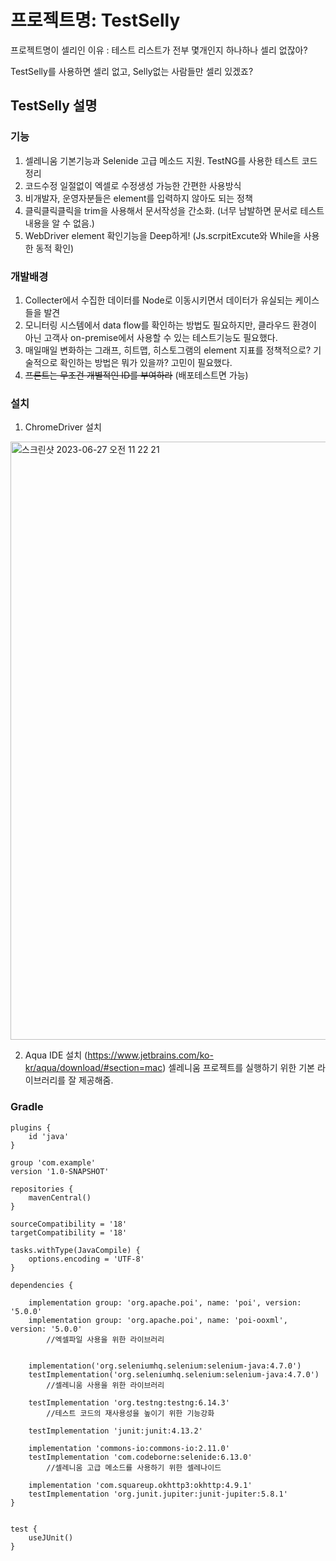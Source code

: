 # 프로젝트명: TestSelly #

프로젝트명이 셀리인 이유 : 테스트 리스트가 전부 몇개인지 하나하나 셀리 없잖아?

TestSelly를 사용하면 셀리 없고, Selly없는 사람들만 셀리 있겠죠?


## TestSelly 설명 ## 
### 기능 ###
1. 셀레니움 기본기능과 Selenide 고급 메소드 지원. TestNG를 사용한 테스트 코드 정리
2. 코드수정 일절없이 엑셀로 수정생성 가능한 간편한 사용방식
3. 비개발자, 운영자분들은 element를 입력하지 않아도 되는 정책
4. 클릭클릭클릭을 trim을 사용해서 문서작성을 간소화. (너무 남발하면 문서로 테스트 내용을 알 수 없음.)
5. WebDriver element 확인기능을 Deep하게! (Js.scrpitExcute와 While을 사용한 동적 확인)

### 개발배경 ###
1. Collecter에서 수집한 데이터를 Node로 이동시키면서 데이터가 유실되는 케이스들을 발견
2. 모니터링 시스템에서 data flow를 확인하는 방법도 필요하지만, 클라우드 환경이 아닌 고객사 on-premise에서 사용할 수 있는 테스트기능도 필요했다.
3. 매일매일 변화하는 그래프, 히트맵, 히스토그램의 element 지표를 정책적으로? 기술적으로 확인하는 방법은 뭐가 있을까? 고민이 필요했다.
4. ~~프론트는 무조건 개별적인 ID를 부여하라~~ (배포테스트면 가능)

### 설치 ###
1. ChromeDriver 설치
<img width="957" alt="스크린샷 2023-06-27 오전 11 22 21" src="https://github.com/onycom-imqa/IMQA-TestSelly/assets/123140855/6f931ff0-5281-4ddc-8e00-aabdbb726427">

2. Aqua IDE 설치
(https://www.jetbrains.com/ko-kr/aqua/download/#section=mac)
셀레니움 프로젝트를 실행하기 위한 기본 라이브러리를 잘 제공해줌.


### Gradle ###

```
plugins {
    id 'java'
}

group 'com.example'
version '1.0-SNAPSHOT'

repositories {
    mavenCentral()
}

sourceCompatibility = '18'
targetCompatibility = '18'

tasks.withType(JavaCompile) {
    options.encoding = 'UTF-8'
}

dependencies {

    implementation group: 'org.apache.poi', name: 'poi', version: '5.0.0'
    implementation group: 'org.apache.poi', name: 'poi-ooxml', version: '5.0.0'
		//엑셀파일 사용을 위한 라이브러리


    implementation('org.seleniumhq.selenium:selenium-java:4.7.0')
    testImplementation('org.seleniumhq.selenium:selenium-java:4.7.0')
		//셀레니움 사용을 위한 라이브러리

    testImplementation 'org.testng:testng:6.14.3'
		//테스트 코드의 재사용성을 높이기 위한 기능강화

    testImplementation 'junit:junit:4.13.2'

    implementation 'commons-io:commons-io:2.11.0'
    testImplementation 'com.codeborne:selenide:6.13.0'
		//셀레니움 고급 메소드를 사용하기 위한 셀레나이드

    implementation 'com.squareup.okhttp3:okhttp:4.9.1'
    testImplementation 'org.junit.jupiter:junit-jupiter:5.8.1'
}


test {
    useJUnit()
}
```

